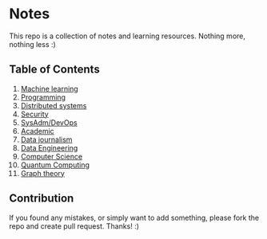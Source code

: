 # Notes

This repo is a collection of notes and learning resources. Nothing more, nothing less :)

## Table of Contents

1. [Machine learning](machine_learning/)
2. [Programming](programming/)
3. [Distributed systems](distributed_systems/)
4. [Security](security/)
5. [SysAdm/DevOps](sysadm/)
6. [Academic](academic/)
7. [Data journalism](data_journalism/)
8. [Data Engineering](data_engineering/)
9. [Computer Science](computer_science/)
10. [Quantum Computing](quantum_computing/)
11. [Graph theory](graph_theory/)

## Contribution

If you found any mistakes, or simply want to add something, please fork the repo and create pull request. Thanks! :)
